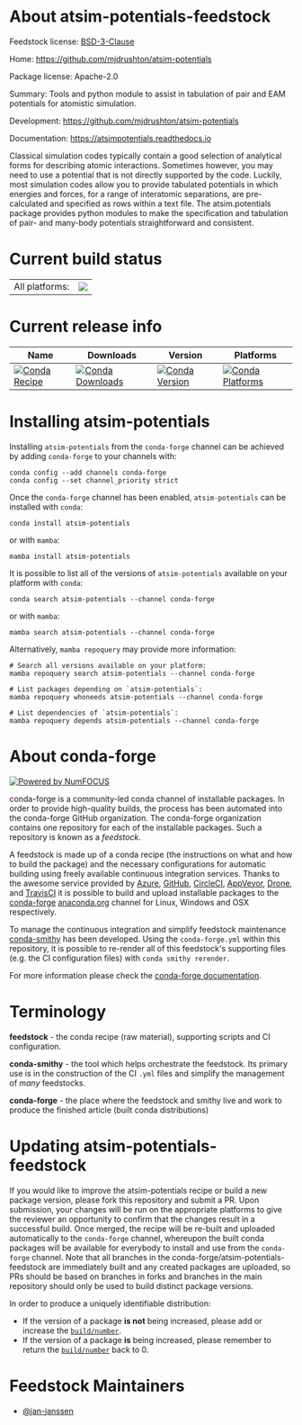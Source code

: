 About atsim-potentials-feedstock
================================

Feedstock license: [BSD-3-Clause](https://github.com/conda-forge/atsim-potentials-feedstock/blob/main/LICENSE.txt)

Home: https://github.com/mjdrushton/atsim-potentials

Package license: Apache-2.0

Summary: Tools and python module to assist in tabulation of pair and EAM potentials for atomistic simulation.

Development: https://github.com/mjdrushton/atsim-potentials

Documentation: https://atsimpotentials.readthedocs.io

Classical simulation codes typically contain a good selection of
analytical forms for describing atomic interactions. Sometimes
however, you may need to use a potential that is not directly
supported by the code. Luckily, most simulation codes allow you to
provide tabulated potentials in which energies and forces, for a
range of interatomic separations, are pre-calculated and specified as
rows within a text file. The atsim.potentials package provides python
modules to make the specification and tabulation of pair- and
many-body potentials straightforward and consistent.


Current build status
====================


<table><tr><td>All platforms:</td>
    <td>
      <a href="https://dev.azure.com/conda-forge/feedstock-builds/_build/latest?definitionId=11534&branchName=main">
        <img src="https://dev.azure.com/conda-forge/feedstock-builds/_apis/build/status/atsim-potentials-feedstock?branchName=main">
      </a>
    </td>
  </tr>
</table>

Current release info
====================

| Name | Downloads | Version | Platforms |
| --- | --- | --- | --- |
| [![Conda Recipe](https://img.shields.io/badge/recipe-atsim--potentials-green.svg)](https://anaconda.org/conda-forge/atsim-potentials) | [![Conda Downloads](https://img.shields.io/conda/dn/conda-forge/atsim-potentials.svg)](https://anaconda.org/conda-forge/atsim-potentials) | [![Conda Version](https://img.shields.io/conda/vn/conda-forge/atsim-potentials.svg)](https://anaconda.org/conda-forge/atsim-potentials) | [![Conda Platforms](https://img.shields.io/conda/pn/conda-forge/atsim-potentials.svg)](https://anaconda.org/conda-forge/atsim-potentials) |

Installing atsim-potentials
===========================

Installing `atsim-potentials` from the `conda-forge` channel can be achieved by adding `conda-forge` to your channels with:

```
conda config --add channels conda-forge
conda config --set channel_priority strict
```

Once the `conda-forge` channel has been enabled, `atsim-potentials` can be installed with `conda`:

```
conda install atsim-potentials
```

or with `mamba`:

```
mamba install atsim-potentials
```

It is possible to list all of the versions of `atsim-potentials` available on your platform with `conda`:

```
conda search atsim-potentials --channel conda-forge
```

or with `mamba`:

```
mamba search atsim-potentials --channel conda-forge
```

Alternatively, `mamba repoquery` may provide more information:

```
# Search all versions available on your platform:
mamba repoquery search atsim-potentials --channel conda-forge

# List packages depending on `atsim-potentials`:
mamba repoquery whoneeds atsim-potentials --channel conda-forge

# List dependencies of `atsim-potentials`:
mamba repoquery depends atsim-potentials --channel conda-forge
```


About conda-forge
=================

[![Powered by
NumFOCUS](https://img.shields.io/badge/powered%20by-NumFOCUS-orange.svg?style=flat&colorA=E1523D&colorB=007D8A)](https://numfocus.org)

conda-forge is a community-led conda channel of installable packages.
In order to provide high-quality builds, the process has been automated into the
conda-forge GitHub organization. The conda-forge organization contains one repository
for each of the installable packages. Such a repository is known as a *feedstock*.

A feedstock is made up of a conda recipe (the instructions on what and how to build
the package) and the necessary configurations for automatic building using freely
available continuous integration services. Thanks to the awesome service provided by
[Azure](https://azure.microsoft.com/en-us/services/devops/), [GitHub](https://github.com/),
[CircleCI](https://circleci.com/), [AppVeyor](https://www.appveyor.com/),
[Drone](https://cloud.drone.io/welcome), and [TravisCI](https://travis-ci.com/)
it is possible to build and upload installable packages to the
[conda-forge](https://anaconda.org/conda-forge) [anaconda.org](https://anaconda.org/)
channel for Linux, Windows and OSX respectively.

To manage the continuous integration and simplify feedstock maintenance
[conda-smithy](https://github.com/conda-forge/conda-smithy) has been developed.
Using the ``conda-forge.yml`` within this repository, it is possible to re-render all of
this feedstock's supporting files (e.g. the CI configuration files) with ``conda smithy rerender``.

For more information please check the [conda-forge documentation](https://conda-forge.org/docs/).

Terminology
===========

**feedstock** - the conda recipe (raw material), supporting scripts and CI configuration.

**conda-smithy** - the tool which helps orchestrate the feedstock.
                   Its primary use is in the construction of the CI ``.yml`` files
                   and simplify the management of *many* feedstocks.

**conda-forge** - the place where the feedstock and smithy live and work to
                  produce the finished article (built conda distributions)


Updating atsim-potentials-feedstock
===================================

If you would like to improve the atsim-potentials recipe or build a new
package version, please fork this repository and submit a PR. Upon submission,
your changes will be run on the appropriate platforms to give the reviewer an
opportunity to confirm that the changes result in a successful build. Once
merged, the recipe will be re-built and uploaded automatically to the
`conda-forge` channel, whereupon the built conda packages will be available for
everybody to install and use from the `conda-forge` channel.
Note that all branches in the conda-forge/atsim-potentials-feedstock are
immediately built and any created packages are uploaded, so PRs should be based
on branches in forks and branches in the main repository should only be used to
build distinct package versions.

In order to produce a uniquely identifiable distribution:
 * If the version of a package **is not** being increased, please add or increase
   the [``build/number``](https://docs.conda.io/projects/conda-build/en/latest/resources/define-metadata.html#build-number-and-string).
 * If the version of a package **is** being increased, please remember to return
   the [``build/number``](https://docs.conda.io/projects/conda-build/en/latest/resources/define-metadata.html#build-number-and-string)
   back to 0.

Feedstock Maintainers
=====================

* [@jan-janssen](https://github.com/jan-janssen/)

